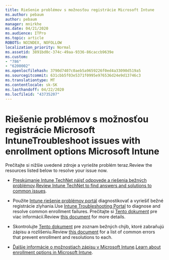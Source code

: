 ```yaml
---
title: Riešenie problémov s možnosťou registrácie Microsoft Intune
ms.author: pebaum
author: pebaum
manager: mnirkhe
ms.date: 04/21/2020
ms.audience: ITPro
ms.topic: article
ROBOTS: NOINDEX, NOFOLLOW
localization_priority: Normal
ms.assetid: 3891bd0c-374c-49aa-9336-86caccb9639e
ms.custom:
- "786"
- "6200002"
ms.openlocfilehash: 3790d7407c0aeb5a9659226f0ed4a33090d519a5
ms.sourcegitcommit: 631cbb5f03e5371f0995e976536d24e9d13746c3
ms.translationtype: MT
ms.contentlocale: sk-SK
ms.lasthandoff: 04/22/2020
ms.locfileid: "43735207"
---
```

# <a name="troubleshoot-issues-with-enrollment-options-microsoft-intune"></a><span data-ttu-id="a701a-102">Riešenie problémov s možnosťou registrácie Microsoft Intune</span><span class="sxs-lookup"><span data-stu-id="a701a-102">Troubleshoot issues with enrollment options Microsoft Intune</span></span>

<span data-ttu-id="a701a-103">Prečítajte si nižšie uvedené zdroje a vyriešte problém teraz.</span><span class="sxs-lookup"><span data-stu-id="a701a-103">Review the resources listed below to resolve your issue now.</span></span>
  
- <span data-ttu-id="a701a-104">[Preskúmanie Intune TechNet nájsť odpovede a riešenia bežných problémov](https://social.technet.microsoft.com/Forums/home?category=microsoftintune&amp;filter=alltypes&amp;sort=lastpostdesc).</span><span class="sxs-lookup"><span data-stu-id="a701a-104">[Review Intune TechNet to find answers and solutions to common issues](https://social.technet.microsoft.com/Forums/home?category=microsoftintune&amp;filter=alltypes&amp;sort=lastpostdesc).</span></span>

- <span data-ttu-id="a701a-105">Použite [Intune riešenie problémov portál](https://aka.ms/intunetroubleshooting) diagnostikovať a vyriešiť bežné registrácie zlyhania.</span><span class="sxs-lookup"><span data-stu-id="a701a-105">Use [Intune Troubleshooting Portal](https://aka.ms/intunetroubleshooting) to diagnose and resolve common enrollment failures.</span></span> <span data-ttu-id="a701a-106">Prečítajte si [Tento dokument](https://docs.microsoft.com/intune/help-desk-operators) pre viac informácií.</span><span class="sxs-lookup"><span data-stu-id="a701a-106">Review [this document](https://docs.microsoft.com/intune/help-desk-operators) for more details.</span></span>

- <span data-ttu-id="a701a-107">Skontrolujte [Tento dokument](https://docs.microsoft.com/intune-classic/Troubleshoot/troubleshoot-device-enrollment-in-intune) pre zoznam bežných chýb, ktoré zabraňujú zápisu a rozlíšeniu.</span><span class="sxs-lookup"><span data-stu-id="a701a-107">Review [this document](https://docs.microsoft.com/intune-classic/Troubleshoot/troubleshoot-device-enrollment-in-intune) for a list of common errors that prevent enrollment and resolutions to each.</span></span>

- <span data-ttu-id="a701a-108">[Ďalšie informácie o možnostiach zápisu v Microsoft Intune](https://docs.microsoft.com/intune/enrollment-options).</span><span class="sxs-lookup"><span data-stu-id="a701a-108">[Learn about enrollment options in Microsoft Intune](https://docs.microsoft.com/intune/enrollment-options).</span></span>
